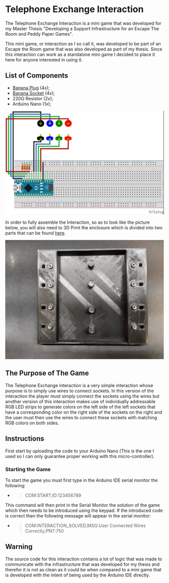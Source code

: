 # Telephone Exchange Interaction

The Telephone Exchange Interaction is a mini game that was developed for my Master Thesis "Developing a Support Infrastructure for an Escape The Room and Peddy Paper Games".

This mini game, or interaction as I so call it, was developed to be part of an Escape the Room game that was also developed as part of my thesis. Since this interaction can work as a standalone mini game I decided to place it here for anyone interested in using it.

## List of Components

- [Banana Plug](https://pt.aliexpress.com/item/1005001265835623.html?gatewayAdapt=glo2bra&spm=2114.13010708.0.0.3a99b90alBsLK1) (4x);
- [Banana Socket](https://pt.aliexpress.com/item/1005001265835623.html?gatewayAdapt=glo2bra&spm=2114.13010708.0.0.3a99b90alBsLK1) (4x);
- 220Ω Resistor (2x);
- Arduino Nano (1x);

![Wiring Diagram](images/WiringDiagram.jpg)

In order to fully assemble the Interaction, so as to look like the picture below, you will also need to 3D Print the enclosure which is divided into two parts that can be found [here](enclosure/).

![Assembled Interaction](images/AssembledInteraction.jpeg)

## The Purpose of The Game

The Telephone Exchange interaction is a very simple interaction whose purpose is to simply use wires to connect sockets. In this version of the interaction the player must simply connect the sockets using the wires but another version of this interaction makes use of individually addressable RGB LED strips to generate colors on the left side of the left sockets that have a corresponding color on the right side of the sockets on the right and the user must then use the wires to connect these sockets with matching RGB colors on both sides.

## Instructions

First start by uploading the code to your Arduino Nano (This is the one I used so I can only guarantee proper working with this micro-controller).

### Starting the Game

To start the game you must first type in the Arduino IDE serial monitor the following:

- > COM:START;ID:123456789

This command will then print in the Serial Monitor the solution of the game which then needs to be introduced using the keypad. If the introduced code is correct then the following message will appear in the serial monitor:

- > COM:INTERACTION_SOLVED;MSG:User Connected Wires Correctly;PNT:750

## Warning

The source code for this interaction contains a lot of logic that was made to communicate with the infrastructure that was developed for my thesis and therefor it is not as clean as it could be when compared to a mini game that is developed with the intent of being used by the Arduino IDE directly.